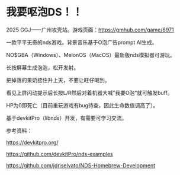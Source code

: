 # 我要呕泡DS！！

2025 GGJ——广州攻壳站。游戏页面：https://gmhub.com/game/6971


一款平平无奇的nds游戏。背景音乐基于O泡广告prompt AI生成。

NO$GBA（Windows）、MelonOS（MacOS）最新版nds模拟器可游玩。


长按屏幕生成泡泡，松开发射。

把掉落的果奶接住升上天，不要让旺仔喝到。

看见上屏闪动提示后长按L/R然后对着机器大喊”我要O泡“就可触发buff。

HP为0即死亡（目前重玩游戏有bug待查，因此生命数值调高了）。

基于devkitPro（libnds）开发，有需要可学习交流。




参考资料：

https://devkitpro.org/

https://github.com/devkitPro/nds-examples

https://github.com/jdriselvato/NDS-Homebrew-Development
